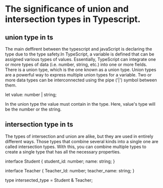 
# The significance of union and intersection types in Typescript.

## union type in ts
The main deffirent between the typescript and javaScript is declaring the type due to the type safety.In TypeScript, a variable is defined that can be assigned various types of values. Essentially, TypeScript can integrate one or more types of data (i.e. number, string, etc.) into one or more fields. There is a union type, which is the one known as a union type. Union types are a powerful way to express multiple union types for a variable. Two or more data types can be interconnected using the pipe ('|') symbol between them.

let value: number | string;   

In the union type the value must contain in the type.
Here, value's type will be the number or the string.


## intersection type in ts
The types of intersection and union are alike, but they are used in entirely different ways. Those types that combine several kinds into a single one are called intersection types. With this, you can combine multiple types to create a single type that has all the necessary properties.


interface Student { 
  student_id: number; 
  name: string; 
} 
  
interface Teacher { 
  Teacher_Id: number; 
  teacher_name: string; 
} 
  
type intersected_type = Student & Teacher;   



